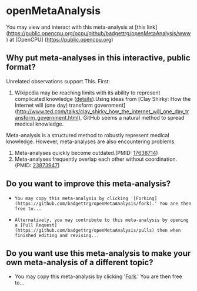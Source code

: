 openMetaAnalysis
==================

You may view and interact with this meta-analysis at [this link] (https://public.opencpu.org/ocpu/github/badgettrg/openMetaAnalysis/www) at [OpenCPU] (https://public.opencpu.org)

Why put meta-analyses in this interactive, public format?
-----------------------------------------------------
Unrelated observations support This. First:

1.    Wikipedia may be reaching limits with its ability to represent complicated knowledge ([details](http://www.technologyreview.com/featuredstory/520446/the-decline-of-wikipedia/)).Using ideas from [Clay Shirky: How the Internet will (one day) transform government] (http://www.ted.com/talks/clay_shirky_how_the_internet_will_one_day_transform_government.html), GitHub seems a natural method to spread medical knowledge.

Meta-analysis is a structured method to robustly represent medical knowledge. However, meta-analyses are also encountering problems.

1.    Meta-analyses quickly become outdated.(PMID: [17638714](http://pubmed.gov/17638714))
2.    Meta-analyses frequently overlap each other without coordination.(PMID: [23873947](http://pubmed.gov/23873947))

Do you want to improve this meta-analysis?
--------------------------------------------
*     You may copy this meta-analysis by clicking '[Forking](https://github.com/badgettrg/openMetaAnalysis/fork).' You are then free to...
*     Alternatively, you may contribute to this meta-analysis by opening a [Pull Request](https://github.com/badgettrg/openMetaAnalysis/pulls) then when finished editing and revising...

Do you want use this meta-analysis to make your own meta-analysis of a different topic?
-----------------------------------------------------------------------------------------
* You may copy this meta-analysis by clicking '[Fork](https://github.com/badgettrg/openMetaAnalysis/fork).' You are then free to...
